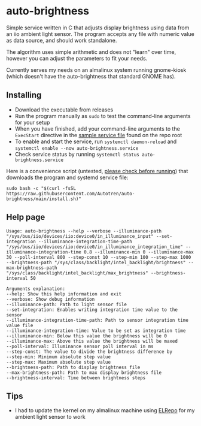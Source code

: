 # auto-brightness
 Simple service written in C that adjusts display brightness using data from an iio ambient light sensor. The program accepts any file with numeric value as data source, and should work standalone.
 
 The algorithm uses simple arithmetic and does not "learn" over time, however you can adjust the parameters to fit your needs.
 
 Currently serves my needs on an almalinux system running gnome-kiosk (which doesn't have the auto-brightness that standard GNOME has).
 
## Installing
- Download the executable from releases
- Run the program manually as ```sudo``` to test the command-line arguments for your setup
- When you have finished, add your command-line arguments to the ```ExecStart``` directive in the [sample service file](./auto-brightness.service) found on the repo root
- To enable and start the service, run ```systemctl daemon-reload``` and ```systemctl enable --now auto-brightness.service```
- Check service status by running ```systemctl status auto-brightness.service```

Here is a convenience script (untested, [please check before running](./install.sh)) that downloads the program and systemd service file:
```
sudo bash -c "$(curl -fsSL https://raw.githubusercontent.com/Autotren/auto-brightness/main/install.sh)"
```
## Help page
```
Usage: auto-brightness --help --verbose --illuminance-path "/sys/bus/iio/devices/iio:device0/in_illuminance_input" --set-integration --illuminance-integration-time-path "/sys/bus/iio/devices/iio:device0/in_illuminance_integration_time" --illuminance-integration-time 0.8 --illuminance-min 0 --illuminance-max 30 --poll-interval 800 --step-const 10 --step-min 100 --step-max 1000 --brightness-path "/sys/class/backlight/intel_backlight/brightness" --max-brightness-path "/sys/class/backlight/intel_backlight/max_brightness" --brightness-interval 50

Arguments explanation:
--help: Show this help information and exit
--verbose: Show debug information
--illuminance-path: Path to light sensor file
--set-integration: Enables writing integration time value to the sensor
--illuminance-integration-time-path: Path to sensor integration time value file
--illuminance-integration-time: Value to be set as integration time
--illuminance-min: Below this value the brightness will be 0
--illuminance-max: Above this value the brightness will be maxed
--poll-interval: Illuminance sensor poll interval in ms
--step-const: The value to divide the brightness difference by
--step-min: Minimum absolute step value
--step-max: Maximum absolute step value
--brightness-path: Path to display brightness file
--max-brightness-path: Path to max display brightness file
--brightness-interval: Time between brightness steps
```

## Tips
- I had to update the kernel on my almalinux machine using [ELRepo](https://wiki.almalinux.org/repos/Extras.html#the-elrepo-project) for my ambient light sensor to work
